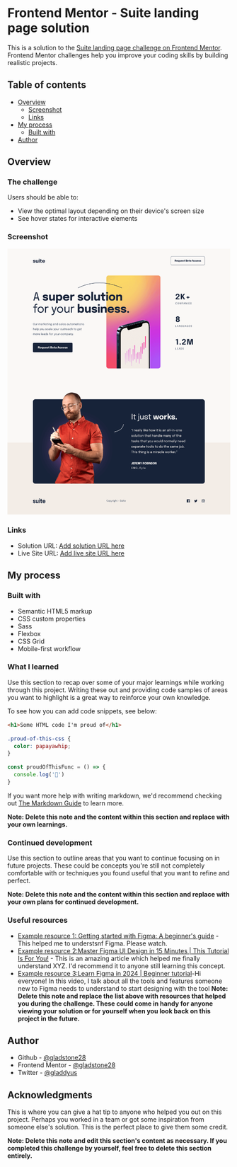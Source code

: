# Frontend Mentor - Suite landing page solution

This is a solution to the [Suite landing page challenge on Frontend Mentor](https://www.frontendmentor.io/challenges/suite-landing-page-tj_eaU-Ra). Frontend Mentor challenges help you improve your coding skills by building realistic projects.

## Table of contents

- [Overview](#overview)
  - [Screenshot](#screenshot)
  - [Links](#links)
- [My process](#my-process)
  - [Built with](#built-with)
- [Author](#author)
## Overview

### The challenge

Users should be able to:

- View the optimal layout depending on their device's screen size
- See hover states for interactive elements

### Screenshot

![](./assets/Screenshot.png)

### Links

- Solution URL: [Add solution URL here](https://github.com/gladstone28/suite-landing-FM)
- Live Site URL: [Add live site URL here](https://gladstone28.github.io/suite-landing-FM/)

## My process

### Built with

- Semantic HTML5 markup
- CSS custom properties
- Sass
- Flexbox
- CSS Grid
- Mobile-first workflow



### What I learned

Use this section to recap over some of your major learnings while working through this project. Writing these out and providing code samples of areas you want to highlight is a great way to reinforce your own knowledge.

To see how you can add code snippets, see below:

```html
<h1>Some HTML code I'm proud of</h1>
```
```css
.proud-of-this-css {
  color: papayawhip;
}
```
```js
const proudOfThisFunc = () => {
  console.log('🎉')
}
```

If you want more help with writing markdown, we'd recommend checking out [The Markdown Guide](https://www.markdownguide.org/) to learn more.

**Note: Delete this note and the content within this section and replace with your own learnings.**

### Continued development

Use this section to outline areas that you want to continue focusing on in future projects. These could be concepts you're still not completely comfortable with or techniques you found useful that you want to refine and perfect.

**Note: Delete this note and the content within this section and replace with your own plans for continued development.**

### Useful resources

- [Example resource 1: Getting started with Figma: A beginner's guide](https://www.youtube.com/watch?v=eZJOSK4gXl4) - This helped me to understsnf Figma. Please watch.
- [Example resource 2:Master Figma UI Design in 15 Minutes | This Tutorial Is For You!](https://www.youtube.com/watch?v=uQsyobT2Rv8&t=302s) - This is an amazing article which helped me finally understand XYZ. I'd recommend it to anyone still learning this concept.
- [Example resource 3:Learn Figma in 2024 | Beginner tutorial](https://www.youtube.com/watch?v=mIcKzBhQNZM)-Hi everyone! In this video, I talk about all the tools and features someone new to Figma needs to understand to start designing with the tool
**Note: Delete this note and replace the list above with resources that helped you during the challenge. These could come in handy for anyone viewing your solution or for yourself when you look back on this project in the future.**

## Author

- Github - [@gladstone28](https://github.com/gladstone28/suite-landing-FM)
- Frontend Mentor - [@gladstone28](https://www.frontendmentor.io/profile/gladstone28)
- Twitter - [@gladdyus](https://www.twitter.com/gladdyus)



## Acknowledgments

This is where you can give a hat tip to anyone who helped you out on this project. Perhaps you worked in a team or got some inspiration from someone else's solution. This is the perfect place to give them some credit.

**Note: Delete this note and edit this section's content as necessary. If you completed this challenge by yourself, feel free to delete this section entirely.**
